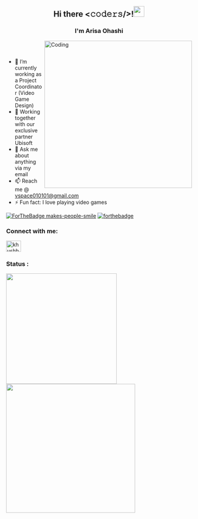 <h2 align="center">Hi there <𝚌𝚘𝚍𝚎𝚛𝚜/>!<img src="https://github.com/TheDudeThatCode/TheDudeThatCode/blob/master/Assets/Hi.gif" width="29px"></h2>
<h3 align="center">I'm Arisa Ohashi</h3> 

<p align="left"> <img align="right" alt="Coding" width="400" src="https://cdn.dribbble.com/users/2646423/screenshots/5507196/computer.gif"><br><br>

- 🔭 I’m currently working as a Project Coordinator (Video Game Design)
- 👯 Working together with our exclusive partner Ubisoft
- 💬 Ask me about anything via my email
- 📫 Reach me @ vspace010101@gmail.com
- ⚡ Fun fact: I love playing video games

[![ForTheBadge makes-people-smile](http://ForTheBadge.com/images/badges/makes-people-smile.svg)](http://ForTheBadge.com)
[![forthebadge](https://forthebadge.com/images/badges/built-with-love.svg)](https://forthebadge.com)

<h3 align="left">Connect with me:</h3>
<p align="left">
<a href="www.linkedin.com/in/arisaOhashi" target="blank"><img align="center" src="https://cdn.jsdelivr.net/npm/simple-icons@3.0.1/icons/linkedin.svg" alt="khushboogoel01" height="30" width="40" /></a>
</p>

<h3 align="left">Status :</h3>
<p><img img align="left" width="300" src="https://github-readme-stats.vercel.app/api/top-langs/?username=VanillaSpace&layout=compact"/></p>
<p><img img align="left" width="350" src="https://github-readme-stats.vercel.app/api?username=VanillaSpace&show_icons=true&locale=en"/></p>

